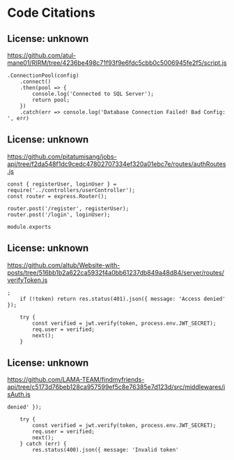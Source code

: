 # Code Citations

## License: unknown
https://github.com/atul-mane01/RIRM/tree/4236be498c71f93f9e6fdc5cbb0c5006945fe2f5/script.js

```
.ConnectionPool(config)
    .connect()
    .then(pool => {
        console.log('Connected to SQL Server');
        return pool;
    })
    .catch(err => console.log('Database Connection Failed! Bad Config: ', err)
```


## License: unknown
https://github.com/pitatumisang/jobs-api/tree/f2da548f1dc9cedc47802707334ef320a01ebc7e/routes/authRoutes.js

```
const { registerUser, loginUser } = require('../controllers/userController');
const router = express.Router();

router.post('/register', registerUser);
router.post('/login', loginUser);

module.exports
```


## License: unknown
https://github.com/altub/Website-with-posts/tree/516bb1b2a622ca5932f4a0bb61237db849a48d84/server/routes/verifyToken.js

```
;
    if (!token) return res.status(401).json({ message: 'Access denied' });

    try {
        const verified = jwt.verify(token, process.env.JWT_SECRET);
        req.user = verified;
        next();
    }
```


## License: unknown
https://github.com/LAMA-TEAM/findmyfriends-api/tree/c5173d76beb128ca957599ef5c8e76385e7d123d/src/middlewares/isAuth.js

```
denied' });

    try {
        const verified = jwt.verify(token, process.env.JWT_SECRET);
        req.user = verified;
        next();
    } catch (err) {
        res.status(400).json({ message: 'Invalid token'
```

